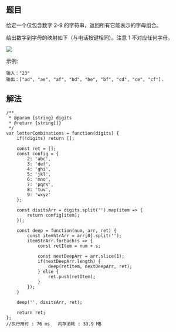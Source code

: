 ## 题目
给定一个仅包含数字 2-9 的字符串，返回所有它能表示的字母组合。

给出数字到字母的映射如下（与电话按键相同）。注意 1 不对应任何字母。

<img src="https://assets.leetcode-cn.com/aliyun-lc-upload/original_images/17_telephone_keypad.png" />

示例:

```
输入："23"
输出：["ad", "ae", "af", "bd", "be", "bf", "cd", "ce", "cf"].
```

## 解法
```
/**
 * @param {string} digits
 * @return {string[]}
 */
var letterCombinations = function(digits) {
    if(!digits) return [];

    const ret = [];
    const config = {
        2: 'abc',
        3: 'def',
        4: 'ghi',
        5: 'jkl',
        6: 'mno',
        7: 'pqrs',
        8: 'tuv',
        9: 'wxyz'
    };
    
    const disitsArr = digits.split('').map(item => {
        return config[item];
    });
    
    const deep = function(num, arr, ret) {
        const itemStrArr = arr[0].split('');
        itemStrArr.forEach(s => {
            const retItem = num + s;
            
            const nextDeepArr = arr.slice(1);
            if(nextDeepArr.length) {
                deep(retItem, nextDeepArr, ret);
            } else {
                ret.push(retItem);
            }
        });
    }
    
    deep('', disitsArr, ret);
    
    return ret;
};
//执行用时 : 76 ms   内存消耗 : 33.9 MB
```